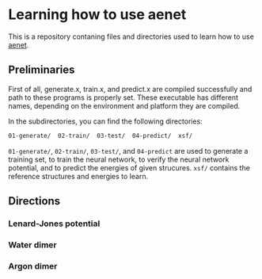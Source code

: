 # Learning how to use aenet

This is a repository contaning files and directories used to learn how to use [aenet](http://ann.atomistic.net/).

## Preliminaries

First of all, generate.x, train.x, and predict.x are compiled successfully and path to these programs is properly set.
These executable has different names, depending on the environment and platform they are compiled.

In the subdirectories, you can find the following directories:

```Bash
01-generate/  02-train/  03-test/  04-predict/	xsf/
```

``01-generate/``, ``02-train/``, ``03-test/``, and ``04-predict`` are used to generate a training set, to train the neural network, to verify the neural network potential, and to predict the energies of given strucures.
``xsf/`` contains the reference structures and energies to learn.

## Directions

### Lenard-Jones potential

### Water dimer

### Argon dimer

